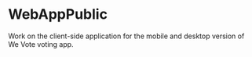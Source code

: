 # WebAppPublic
Work on the client-side application for the mobile and desktop version of We Vote voting app.
